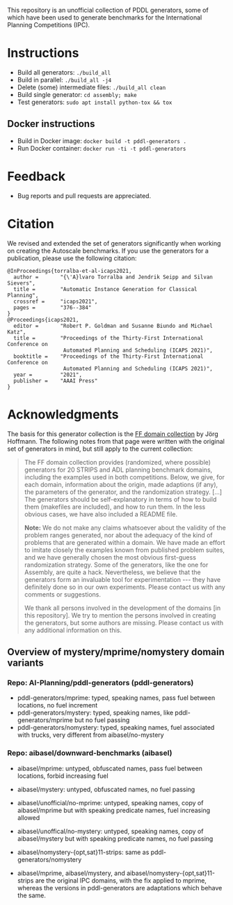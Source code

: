 This repository is an unofficial collection of PDDL generators, some of
which have been used to generate benchmarks for the International
Planning Competitions (IPC).

# Instructions
* Build all generators: ``./build_all``
* Build in parallel: ``./build_all -j4``
* Delete (some) intermediate files: ``./build_all clean``
* Build single generator: ``cd assembly; make``
* Test generators: ``sudo apt install python-tox && tox``

## Docker instructions
* Build in Docker image: ``docker build -t pddl-generators .``
* Run Docker container: ``docker run -ti -t pddl-generators``

# Feedback
* Bug reports and pull requests are appreciated.

# Citation
We revised and extended the set of generators significantly when working on creating
the Autoscale benchmarks. If you use the generators for a publication, please use the
following citation:

    @InProceedings{torralba-et-al-icaps2021,
      author =       "{\'A}lvaro Torralba and Jendrik Seipp and Silvan Sievers",
      title =        "Automatic Instance Generation for Classical Planning",
      crossref =     "icaps2021",
      pages =        "376--384"
    }
    @Proceedings{icaps2021,
      editor =       "Robert P. Goldman and Susanne Biundo and Michael Katz",
      title =        "Proceedings of the Thirty-First International Conference on
                      Automated Planning and Scheduling (ICAPS 2021)",
      booktitle =    "Proceedings of the Thirty-First International Conference on
                      Automated Planning and Scheduling (ICAPS 2021)",
      year =         "2021",
      publisher =    "AAAI Press"
    }


# Acknowledgments

The basis for this generator collection is the [FF domain
collection](http://fai.cs.uni-saarland.de/hoffmann/ff-domains.html) by
Jörg Hoffmann. The following notes from that page were written with the
original set of generators in mind, but still apply to the current
collection:

> The FF domain collection provides (randomized, where possible) generators
> for 20 STRIPS and ADL planning benchmark domains, including the examples
> used in both competitions. Below, we give, for each domain, information
> about the origin, made adaptions (if any), the parameters of the
> generator, and the randomization strategy. [...] The generators should be
> self-explanatory in terms of how to build them (makefiles are included),
> and how to run them. In the less obvious cases, we have also included a
> README file.
>
> **Note:** We do not make any claims whatsoever about the validity of the
> problem ranges generated, nor about the adequacy of the kind of problems
> that are generated within a domain. We have made an effort to imitate
> closely the examples known from published problem suites, and we have
> generally chosen the most obvious first-guess randomization strategy. Some
> of the generators, like the one for Assembly, are quite a hack.
> Nevertheless, we believe that the generators form an invaluable tool for
> experimentation --- they have definitely done so in our own experiments.
> Please contact us with any comments or suggestions.
>
> We thank all persons involved in the development of the domains [in this
> repository]. We try to mention the persons involved in creating the
> generators, but some authors are missing. Please contact us with any
> additional information on this.

## Overview of mystery/mprime/nomystery domain variants

### Repo: AI-Planning/pddl-generators (pddl-generators)

* pddl-generators/mprime: typed, speaking names, pass fuel between locations, no fuel increment
* pddl-generators/mystery: typed, speaking names, like pddl-generators/mprime but no fuel passing
* pddl-generators/nomystery: typed, speaking names, fuel associated with trucks, very different from aibasel/no-mystery

### Repo: aibasel/downward-benchmarks (aibasel)

* aibasel/mprime: untyped, obfuscated names, pass fuel between locations, forbid increasing fuel
* aibasel/mystery: untyped, obfuscated names, no fuel passing
* aibasel/unofficial/no-mprime: untyped, speaking names, copy of aibasel/mprime but with speaking predicate names, fuel increasing allowed
* aibasel/unoffical/no-mystery: untyped, speaking names, copy of aibasel/mystery but with speaking predicate names, no fuel passing
* aibasel/nomystery-{opt,sat}11-strips: same as pddl-generators/nomystery

* aibasel/mprime, aibasel/mystery, and aibasel/nomystery-{opt,sat}11-strips are the original IPC domains, with the fix applied to mprime, whereas the versions in pddl-generators are adaptations which behave the same.
